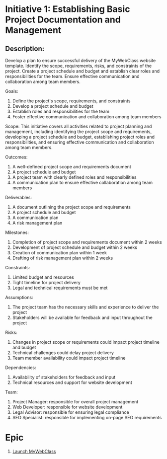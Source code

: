 # Initiative 1: Establishing Basic Project Documentation and Management


## Description:

Develop a plan to ensure successful delivery of the MyWebClass website template. Identify the scope, requirements, risks, and constraints of the project. Create a project schedule and budget and establish clear roles and responsibilities for the team. Ensure effective communication and collaboration among team members.

Goals:
1. Define the project's scope, requirements, and constraints
2. Develop a project schedule and budget
3. Establish roles and responsibilities for the team
4. Foster effective communication and collaboration among team members

Scope: This initiative covers all activities related to project planning and management, including identifying the project scope and requirements, developing a project schedule and budget, establishing project roles and responsibilities, and ensuring effective communication and collaboration among team members.

Outcomes:
1. A well-defined project scope and requirements document
2. A project schedule and budget
3. A project team with clearly defined roles and responsibilities
4. A communication plan to ensure effective collaboration among team members

Deliverables:
1. A document outlining the project scope and requirements
2. A project schedule and budget
3. A communication plan
4. A risk management plan

Milestones:
1. Completion of project scope and requirements document within 2 weeks
2. Development of project schedule and budget within 2 weeks
3. Creation of communication plan within 1 week
4. Drafting of risk management plan within 2 weeks

Constraints:
1. Limited budget and resources
2. Tight timeline for project delivery
3. Legal and technical requirements must be met

Assumptions:
1. The project team has the necessary skills and experience to deliver the project
2. Stakeholders will be available for feedback and input throughout the project

Risks:
1. Changes in project scope or requirements could impact project timeline and budget
2. Technical challenges could delay project delivery
3. Team member availability could impact project timeline

Dependencies:
1. Availability of stakeholders for feedback and input
2. Technical resources and support for website development

Team:
1. Project Manager: responsible for overall project management
2. Web Developer: responsible for website development
3. Legal Advisor: responsible for ensuring legal compliance
4. SEO Specialist: responsible for implementing on-page SEO requirements

# Epic
1. [Launch MyWebClass](https://github.com/tishamadhok/mywebclass-agile-docs/blob/095644b9859fc075aee5aa21d09a3a5980015ad0/documentation/theme_1/initiatives/Epic/Launch%20MyWebClass.md)